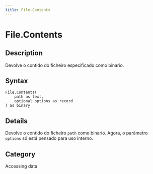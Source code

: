 ```yaml
---
title: File.Contents
---
```


# File.Contents


## Description

Devolve o contido do ficheiro especificado como binario.


## Syntax

```powerquery
File.Contents(
    path as text,
    optional options as record
) as binary
```


## Details

Devolve o contido do ficheiro <code>path</code> como binario. Agora, o parámetro <code>options</code> só está pensado para uso interno.



## Category
Accessing data

